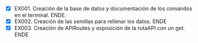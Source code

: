 - [x] EX001. Creación de la base de datos y documentación de los comandos en el terminal. ENDE.
- [x] EX002. Creación de las semillas para rellenar los datos. ENDE
- [x] EX003. Creación de APIRoutes y exposición de la rutaAPI con un get. ENDE